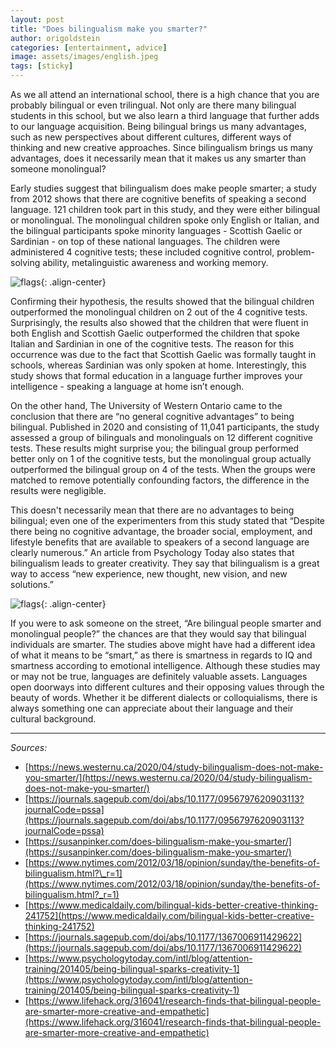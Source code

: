 ```yaml
---
layout: post
title: "Does bilingualism make you smarter?"
author: origoldstein
categories: [entertainment, advice]
image: assets/images/english.jpeg
tags: [sticky]
---
```


As we all attend an international school, there is a high chance that you are probably bilingual or even trilingual. Not only are there many bilingual students in this school, but we also learn a third language that further adds to our language acquisition. Being bilingual brings us many advantages, such as new perspectives about different cultures, different ways of thinking and new creative approaches. Since bilingualism brings us many advantages, does it necessarily mean that it makes us any smarter than someone monolingual?

Early studies suggest that bilingualism does make people smarter; a study from 2012 shows that there are cognitive benefits of speaking a second language. 121 children took part in this study, and they were either bilingual or monolingual. The monolingual children spoke only English or Italian, and the bilingual participants spoke minority languages - Scottish Gaelic or Sardinian - on top of these national languages. The children were administered 4 cognitive tests; these included cognitive control, problem-solving ability, metalinguistic awareness and working memory.

![flags](/oracle-mag/assets/images/flags.jpeg){: .align-center}

Confirming their hypothesis, the results showed that the bilingual children outperformed the monolingual children on 2 out of the 4 cognitive tests. Surprisingly, the results also showed that the children that were fluent in both English and Scottish Gaelic outperformed the children that spoke Italian and Sardinian in one of the cognitive tests. The reason for this occurrence was due to the fact that Scottish Gaelic was formally taught in schools, whereas Sardinian was only spoken at home. Interestingly, this study shows that formal education in a language further improves your intelligence - speaking a language at home isn’t enough.

On the other hand, The University of Western Ontario came to the conclusion that there are “no general cognitive advantages” to being bilingual. Published in 2020 and consisting of 11,041 participants, the study assessed a group of bilinguals and monolinguals on 12 different cognitive tests. These results might surprise you; the bilingual group performed better only on 1 of the cognitive tests, but the monolingual group actually outperformed the bilingual group on 4 of the tests. When the groups were matched to remove potentially confounding factors, the difference in the results were negligible.

This doesn't necessarily mean that there are no advantages to being bilingual; even one of the experimenters from this study stated that “Despite there being no cognitive advantage, the broader social, employment, and lifestyle benefits that are available to speakers of a second language are clearly numerous.” An article from Psychology Today also states that bilingualism leads to greater creativity. They say that bilingualism is a great way to access “new experience, new thought, new vision, and new solutions.”

![flags](/oracle-mag/assets/images/flags2.jpeg){: .align-center}

If you were to ask someone on the street, “Are bilingual people smarter and monolingual people?” the chances are that they would say that bilingual individuals are smarter. The studies above might have had a different idea of what it means to be “smart,” as there is smartness in regards to IQ and smartness according to emotional intelligence. Although these studies may or may not be true, languages are definitely valuable assets. Languages open doorways into different cultures and their opposing values through the beauty of words. Whether it be different dialects or colloquialisms, there is always something one can appreciate about their language and their cultural background.

<hr>

_Sources:_

-   [https://news.westernu.ca/2020/04/study-bilingualism-does-not-make-you-smarter/](https://news.westernu.ca/2020/04/study-bilingualism-does-not-make-you-smarter/)
-   [https://journals.sagepub.com/doi/abs/10.1177/0956797620903113?journalCode=pssa](https://journals.sagepub.com/doi/abs/10.1177/0956797620903113?journalCode=pssa)
-   [https://susanpinker.com/does-bilingualism-make-you-smarter/](https://susanpinker.com/does-bilingualism-make-you-smarter/)
-   [https://www.nytimes.com/2012/03/18/opinion/sunday/the-benefits-of-bilingualism.html?\_r=1](https://www.nytimes.com/2012/03/18/opinion/sunday/the-benefits-of-bilingualism.html?_r=1)
-   [https://www.medicaldaily.com/bilingual-kids-better-creative-thinking-241752](https://www.medicaldaily.com/bilingual-kids-better-creative-thinking-241752)
-   [https://journals.sagepub.com/doi/abs/10.1177/1367006911429622](https://journals.sagepub.com/doi/abs/10.1177/1367006911429622)
-   [https://www.psychologytoday.com/intl/blog/attention-training/201405/being-bilingual-sparks-creativity-1](https://www.psychologytoday.com/intl/blog/attention-training/201405/being-bilingual-sparks-creativity-1)
-   [https://www.lifehack.org/316041/research-finds-that-bilingual-people-are-smarter-more-creative-and-empathetic](https://www.lifehack.org/316041/research-finds-that-bilingual-people-are-smarter-more-creative-and-empathetic)
